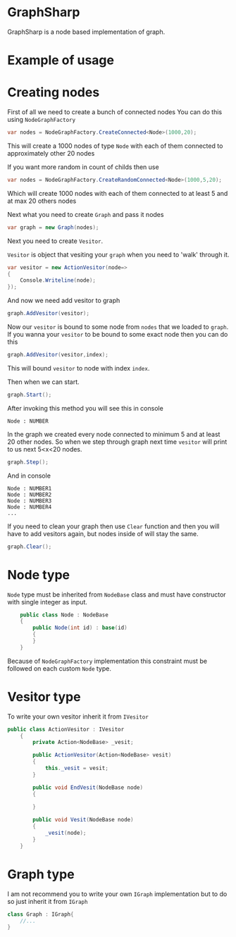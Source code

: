 # GraphSharp
GraphSharp is a node based implementation of graph.

# Example of usage

# Creating nodes
First of all we need to create a bunch of connected nodes
You can do this using `NodeGraphFactory`
```cs
var nodes = NodeGraphFactory.CreateConnected<Node>(1000,20);
```

This will create a 1000 nodes of type `Node` with each of them connected to approximately other 20 nodes

If you want more random in count of childs then use

```cs
var nodes = NodeGraphFactory.CreateRandomConnected<Node>(1000,5,20);
```

Which will create 1000 nodes with each of them connected to at least 5 and at max 20 others nodes

Next what you need to create `Graph` and pass it nodes

```cs
var graph = new Graph(nodes);
```

Next you need to create `Vesitor`.

`Vesitor` is object that vesiting your `graph` when you need to 'walk' through it.

```cs
var vesitor = new ActionVesitor(node=>
{
    Console.Writeline(node);
});
```
And now we need add vesitor to graph

```cs
graph.AddVesitor(vesitor);
```
Now our `vesitor` is bound to some node from `nodes` that we loaded to `graph`.
If you wanna your `vesitor` to be bound to some exact node then you can do this

```cs
graph.AddVesitor(vesitor,index);
```

This will bound `vesitor` to node with index `index`.

Then when we can start.

```cs
graph.Start();
```

After invoking this method you will see this in console 
```
Node : NUMBER
```

In the graph we created every node connected to minimum 5 and at least 20 other nodes.
So when we step through graph next time `vesitor` will print to us next 5<x<20 nodes.

```cs
graph.Step();
```

And in console

```
Node : NUMBER1
Node : NUMBER2
Node : NUMBER3
Node : NUMBER4
...
```

If you need to clean your graph then use `Clear` function and then you will have to add vesitors again, but nodes inside of 
will stay the same.
```cs
graph.Clear();
```

# Node type
`Node` type must be inherited from `NodeBase` class and must have constructor with single integer as input.
```cs
    public class Node : NodeBase
    {
        public Node(int id) : base(id)
        {
        }
    }
```

Because of `NodeGraphFactory` implementation this constraint must be followed on each custom `Node` type.

# Vesitor type

To write your own vesitor inherit it from `IVesitor`

```cs
public class ActionVesitor : IVesitor
    {
        private Action<NodeBase> _vesit;

        public ActionVesitor(Action<NodeBase> vesit)
        {
            this._vesit = vesit;
        }

        public void EndVesit(NodeBase node)
        {
            
        }

        public void Vesit(NodeBase node)
        {   
            _vesit(node);
        }
    }
```

# Graph type

I am not recommend you to write your own `IGraph` implementation but to do so just inherit it from `IGraph`

```cs
class Graph : IGraph{
    //...
}
```

